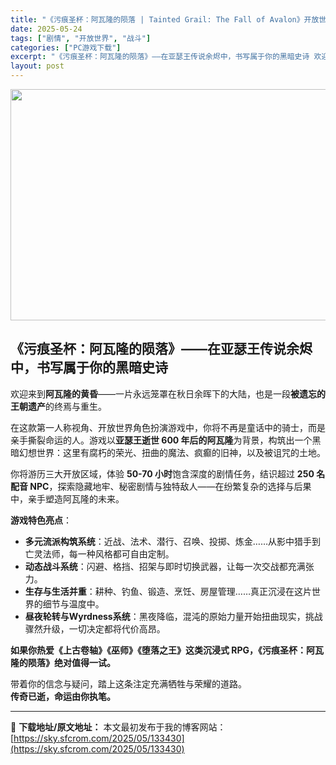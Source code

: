 ```yaml
---
title: "《污痕圣杯：阿瓦隆的陨落 | Tainted Grail: The Fall of Avalon》开放世界黑暗奇幻RPG丨繁简中文支持"
date: 2025-05-24
tags: ["剧情", "开放世界", "战斗"]
categories: ["PC游戏下载"]
excerpt: "《污痕圣杯：阿瓦隆的陨落》——在亚瑟王传说余烬中，书写属于你的黑暗史诗 欢迎来到阿瓦隆的黄昏——一片永远笼罩在秋日余晖下的大陆，也是一段被遗忘的王朝遗产的终焉与重生。 在这款第一人称视角、开放世界角色扮演游戏中，你将不再是童话中的骑士，而是亲手撕裂命运的人。游戏以亚瑟王逝世 600 年后的阿瓦隆为背&hellip;"
layout: post
---
```


<img class="aligncenter size-full wp-image-133431" src="https://sky.sfcrom.com/wp-content/uploads/2025/05/2025052401431398.webp" alt="" width="660" height="370" />
<h2 data-start="65" data-end="107"><strong data-start="68" data-end="107">《污痕圣杯：阿瓦隆的陨落》——在亚瑟王传说余烬中，书写属于你的黑暗史诗</strong></h2>
<p data-start="109" data-end="164">欢迎来到<strong data-start="113" data-end="123">阿瓦隆的黄昏</strong>——一片永远笼罩在秋日余晖下的大陆，也是一段<strong data-start="145" data-end="157">被遗忘的王朝遗产</strong>的终焉与重生。</p>
<p data-start="166" data-end="280">在这款第一人称视角、开放世界角色扮演游戏中，你将不再是童话中的骑士，而是亲手撕裂命运的人。游戏以<strong data-start="214" data-end="234">亚瑟王逝世 600 年后的阿瓦隆</strong>为背景，构筑出一个黑暗幻想世界：这里有腐朽的荣光、扭曲的魔法、疯癫的旧神，以及被诅咒的土地。</p>
<p data-start="282" data-end="381">你将游历三大开放区域，体验 <strong data-start="296" data-end="308">50-70 小时</strong>饱含深度的剧情任务，结识超过 <strong data-start="323" data-end="338">250 名配音 NPC</strong>，探索隐藏地牢、秘密剧情与独特敌人——在纷繁复杂的选择与后果中，亲手塑造阿瓦隆的未来。</p>
<p data-start="383" data-end="394"><strong data-start="383" data-end="393">游戏特色亮点</strong>：</p>

<ul>
 	<li data-start="397" data-end="452"><strong data-start="397" data-end="409">多元流派构筑系统</strong>：近战、法术、潜行、召唤、投掷、炼金……从影中猎手到亡灵法师，每一种风格都可自由定制。</li>
 	<li data-start="455" data-end="494"><strong data-start="455" data-end="465">动态战斗系统</strong>：闪避、格挡、招架与即时切换武器，让每一次交战都充满张力。</li>
 	<li data-start="497" data-end="544"><strong data-start="497" data-end="508">生存与生活并重</strong>：耕种、钓鱼、锻造、烹饪、房屋管理……真正沉浸在这片世界的细节与温度中。</li>
 	<li data-start="547" data-end="604"><strong data-start="547" data-end="566">昼夜轮转与Wyrdness系统</strong>：黑夜降临，混沌的原始力量开始扭曲现实，挑战骤然升级，一切决定都将代价高昂。</li>
</ul>
<p data-start="606" data-end="661"><strong data-start="606" data-end="661">如果你热爱《上古卷轴》《巫师》《堕落之王》这类沉浸式 RPG，《污痕圣杯：阿瓦隆的陨落》绝对值得一试。</strong></p>
<p data-start="663" data-end="709">带着你的信念与疑问，踏上这条注定充满牺牲与荣耀的道路。<br data-start="690" data-end="693" /><strong data-start="693" data-end="709">传奇已逝，命运由你执笔。</strong></p>

---
📖 **下载地址/原文地址：** 本文最初发布于我的博客网站：[https://sky.sfcrom.com/2025/05/133430](https://sky.sfcrom.com/2025/05/133430)
